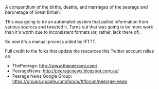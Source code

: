 A compendium of the births, deaths, and marriages of the peerage and baronetage of Great Britain.

This was going to be an automated system that pulled information from various sources and tweeted it. Turns out that was going to be more work than it's worth due to inconsistent formats (or, rather, lack there of).

So now it's a manual process aided by IFTTT.

Full credit to the folks that update the resources this Twitter account relies on:

- ThePeerage: http://www.thepeerage.com/
- PeerageNews: http://peeragenews.blogspot.com.au/
- Peerage News Google Group: https://groups.google.com/forum/#!forum/peerage-news